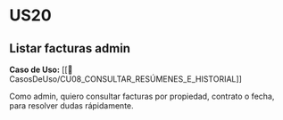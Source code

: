 # US20

## Listar facturas admin

**Caso de Uso:** [[📄 CasosDeUso/CU08_CONSULTAR_RESÚMENES_E_HISTORIAL]]

Como admin, quiero consultar facturas por propiedad, contrato o fecha, para resolver dudas rápidamente.